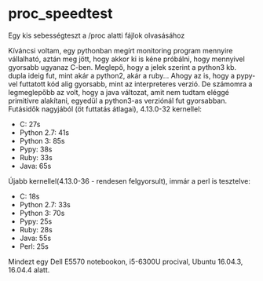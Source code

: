 # proc_speedtest
Egy kis sebességteszt a /proc alatti fájlok olvasásához

Kíváncsi voltam, egy pythonban megírt monitoring program mennyire vállalható, aztán meg jött, hogy akkor ki is kéne próbálni, hogy mennyivel gyorsabb ugyanaz C-ben.  Meglepő, hogy a jelek szerint a python3 kb. dupla ideig fut, mint akár a python2, akár a ruby...  Ahogy az is, hogy a pypy-vel futtatott kód alig gyorsabb, mint az interpreteres verzió.
De számomra a legmeglepőbb az volt, hogy a java változat, amit nem tudtam eléggé primitívre alakítani, egyedül a python3-as verziónál fut gyorsabban.
Futásidők nagyjából (öt futtatás átlagai), 4.13.0-32 kernellel:
-  C: 		27s
-  Python 2.7:	41s
-  Python 3:	85s
-  Pypy:	38s
-  Ruby:	33s
-  Java:	65s 

Újabb kernellel(4.13.0-36 - rendesen felgyorsult), immár a perl is tesztelve:
-  C:		18s
-  Python 2.7:	33s
-  Python 3:	70s
-  Pypy:	25s
-  Ruby:	28s
-  Java:	55s
-  Perl:	25s

Mindezt egy Dell E5570 notebookon, i5-6300U procival, Ubuntu 16.04.3, 16.04.4 alatt.
 
